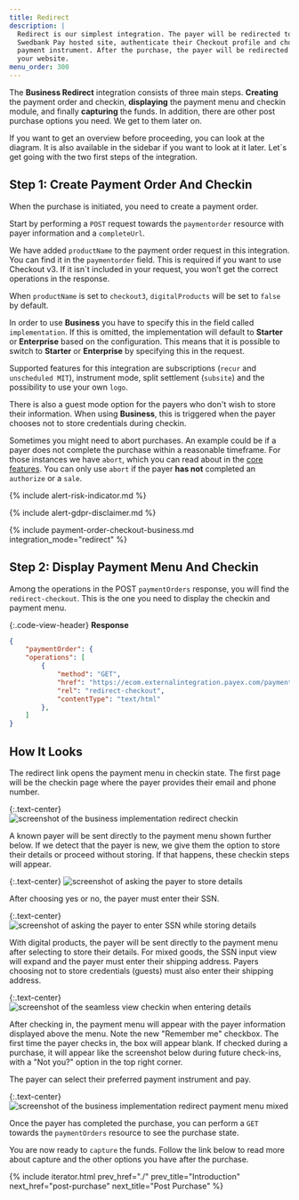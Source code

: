 ```yaml
---
title: Redirect
description: |
  Redirect is our simplest integration. The payer will be redirected to a secure
  Swedbank Pay hosted site, authenticate their Checkout profile and choose
  payment instrument. After the purchase, the payer will be redirected back to
  your website.
menu_order: 300
---
```


The **Business Redirect** integration consists of three main steps.
**Creating** the payment order and checkin, **displaying** the payment menu and
checkin module, and finally **capturing** the funds. In addition, there are
other post purchase options you need. We get to them later on.

If you want to get an overview before proceeding, you can look at the diagram.
It is also available in the sidebar if you want to look at it later. Let´s get
going with the two first steps of the integration.

## Step 1: Create Payment Order And Checkin

When the purchase is initiated, you need to create a payment order.

Start by performing a `POST` request towards the `paymentorder` resource
with payer information and a `completeUrl`.

We have added `productName` to the payment order request in this integration.
You can find it in the `paymentorder` field. This is required if you want to use
Checkout v3. If it isn´t included in your request, you won't get the correct
operations in the response.

When `productName` is set to `checkout3`, `digitalProducts` will be set to
`false` by default.

In order to use **Business** you have to specify this in the field called
`implementation`. If this is omitted, the implementation will default to
**Starter** or **Enterprise** based on the configuration. This means that it is
possible to switch to **Starter** or **Enterprise** by specifying this in the
request.

Supported features for this integration are subscriptions (`recur` and
`unscheduled MIT`), instrument mode, split settlement (`subsite`) and the
possibility to use your own `logo`.

There is also a guest mode option for the payers who don't wish to store their
information. When using **Business**, this is triggered when the payer
chooses not to store credentials during checkin.

Sometimes you might need to abort purchases. An example could be if a payer does
not complete the purchase within a reasonable timeframe. For those instances we
have `abort`, which you can read about in the [core features][abort-feature].
You can only use `abort` if the payer **has not** completed an `authorize` or a
`sale`.

{% include alert-risk-indicator.md %}

{% include alert-gdpr-disclaimer.md %}

{% include payment-order-checkout-business.md integration_mode="redirect" %}

## Step 2: Display Payment Menu And Checkin

Among the operations in the POST `paymentOrders` response, you will find the
`redirect-checkout`. This is the one you need to display the checkin and
payment menu.

{:.code-view-header}
**Response**

```json
{
    "paymentOrder": {
    "operations": [
        {
            "method": "GET",
            "href": "https://ecom.externalintegration.payex.com/payment/menu/b934d6f84a89a01852eea01190c2bbcc937ba29228ca7502df8592975ee3bb0d?_tc_tid=30f2168171e142d38bcd4af2c3721959",
            "rel": "redirect-checkout",
            "contentType": "text/html"
        },
    ]
}
```

## How It Looks

The redirect link opens the payment menu in checkin state. The first page will
be the checkin page where the payer provides their email and phone number.

{:.text-center}
![screenshot of the business implementation redirect checkin][login-checkin]

A known payer will be sent directly to the payment menu shown further below. If
we detect that the payer is new, we give them the option to store their details
or proceed without storing. If that happens, these checkin steps will appear.

{:.text-center}
![screenshot of asking the payer to store details][checkin-new-payer]

After choosing yes or no, the payer must enter their SSN.

{:.text-center}
![screenshot of asking the payer to enter SSN while storing details][checkin-new-payer-ssn]

With digital products, the payer will be sent directly to the payment menu after
selecting to store their details. For mixed goods, the SSN input view will
expand and the payer must enter their shipping address. Payers choosing not to
store credentials (guests) must also enter their shipping address.

{:.text-center}
![screenshot of the seamless view checkin when entering details][checkin-enter-details-mixed]

After checking in, the payment menu will appear with the payer information
displayed above the menu. Note the new "Remember me" checkbox. The first time
the payer checks in, the box will appear blank. If checked during a purchase, it
will appear like the screenshot below during future check-ins, with a "Not you?"
option in the top right corner.

The payer can select their preferred payment instrument and pay.

{:.text-center}
![screenshot of the business implementation redirect payment menu mixed][redirect-payment-menu-mixed]

Once the payer has completed the purchase, you can perform a `GET` towards the
`paymentOrders` resource to see the purchase state.

You are now ready to `capture` the funds. Follow the link below to read more
about capture and the other options you have after the purchase.

{% include iterator.html prev_href="./"
                         prev_title="Introduction"
                         next_href="post-purchase"
                         next_title="Post Purchase" %}

[abort-feature]: /checkout-v3/business/features/core/abort
[sequence-diagrams]: /checkout-v3/sequence-diagrams#business-redirect
[login-checkin]: /assets/img/checkout/checkin.png
[redirect-payment-menu-mixed]: /assets/img/checkout/checkout-v3-business-redirect.png
[checkin-enter-details-mixed]: /assets/img/checkout/checkin-enter-shipping-address.png
[checkin-new-payer]: /assets/img/checkout/checkin-new-payer.png
[checkin-new-payer-ssn]: /assets/img/checkout/checkin-new-payer-ssn.png
